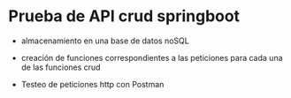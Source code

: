 # Prueba de API crud springboot

- almacenamiento en una base de datos noSQL

- creación de funciones correspondientes a las peticiones para cada una de las funciones crud

- Testeo de peticiones http con Postman
